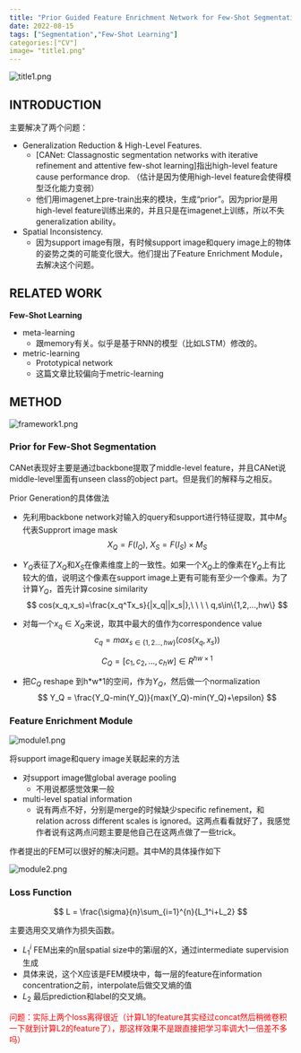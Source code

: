 ```yaml
---
title: "Prior Guided Feature Enrichment Network for Few-Shot Segmentation"
date: 2022-08-15
tags: ["Segmentation","Few-Shot Learning"]
categories:["CV"]
image= "title1.png"
---
```


![title1.png](https://s2.loli.net/2022/08/16/cs5Rm6YUpuX3QFf.png)

## INTRODUCTION

主要解决了两个问题：

- Generalization Reduction & High-Level Features.
  - [CANet: Classagnostic segmentation networks with iterative refinement and attentive few-shot learning]指出high-level feature cause performance drop. （估计是因为使用high-level feature会使得模型泛化能力变弱）
  - 他们用imagenet上pre-train出来的模块，生成“prior”。因为prior是用high-level feature训练出来的，并且只是在imagenet上训练，所以不失generalization ability。
- Spatial Inconsistency.
  - 因为support image有限，有时候support image和query image上的物体的姿势之类的可能变化很大。他们提出了Feature Enrichment Module，去解决这个问题。

## RELATED WORK

**Few-Shot Learning**

- meta-learning 
  - 跟memory有关。似乎是基于RNN的模型（比如LSTM）修改的。
- metric-learning 
  - Prototypical network
  - 这篇文章比较偏向于metric-learning

## METHOD

![framework1.png](https://s2.loli.net/2022/08/16/sO1AU62fiEWBKbQ.png)

### Prior for Few-Shot Segmentation

CANet表现好主要是通过backbone提取了middle-level feature，并且CANet说middle-level里面有unseen class的object part。但是我们的解释与之相反。

Prior Generation的具体做法

- 先利用backbone network对输入的query和support进行特征提取，其中$M_S$代表Supprort image mask
  $$
  X_Q=F(I_Q), \ X_S = F(I_S)\times M_S
  $$

- $Y_Q$表征了$X_Q$和$X_S$在像素维度上的一致性。如果一个$X_Q$上的像素在$Y_Q$上有比较大的值，说明这个像素在support image上更有可能有至少一个像素。为了计算$Y_Q$，首先计算cosine similarity
  $$
  cos(x_q,x_s)=\frac{x_q^Tx_s}{|x_q||x_s|},\ \ \ \  q,s\in\{1,2,...,hw\}
  $$

- 对每一个$x_q \in X_Q$来说，取其中最大的值作为correspondence value 
  $$
  c_q = max_{s\in \{1,2...,hw\}}(cos(x_q,x_s))
  $$

  $$
  C_Q = [c_1,c_2,...,c_hw] \in R^{hw\times1}
  $$

- 把$C_Q$ reshape 到h\*w\*1的空间，作为$Y_Q$，然后做一个normalization
  $$
  Y_Q = \frac{Y_Q-min(Y_Q)}{max(Y_Q)-min(Y_Q)+\epsilon}
  $$

### Feature Enrichment Module

![module1.png](https://s2.loli.net/2022/08/16/rhadcOZ1iPuQ7nH.png)

将support image和query image关联起来的方法

- 对support image做global average pooling
  - 不用说都感觉效果一般
- multi-level spatial information
  - 说有两点不好，分别是merge的时候缺少specific refinement，和relation across different scales is ignored。这两点看看就好了，我感觉作者说有这两点问题主要是他自己在这两点做了一些trick。

作者提出的FEM可以很好的解决问题。其中M的具体操作如下

![module2.png](https://s2.loli.net/2022/08/16/P9ux8joOMAlyv3t.png)

### Loss Function

$$
L = \frac{\sigma}{n}\sum_{i=1}^{n}{L_1^i+L_2}
$$

主要选用交叉熵作为损失函数。

- $L_1^i$ FEM出来的n层spatial size中的第i层的X，通过intermediate supervision生成
- 具体来说，这个X应该是FEM模块中，每一层的feature在information concentration之前，interpolate后做交叉熵的值
- $L_2$ 最后prediction和label的交叉熵。

<font color='red'>问题：实际上两个loss离得很近（计算L1的feature其实经过concat然后稍微卷积一下就到计算L2的feature了），那这样效果不是跟直接把学习率调大1一倍差不多吗）</font>
